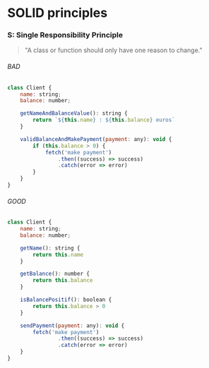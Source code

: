 # SOLID principles

### S: Single Responsibility Principle
>"A class or function should only have one reason to change."

###### BAD

```js
class Client {
    name: string;
    balance: number;

    getNameAndBalanceValue(): string {
        return `${this.name} : ${this.balance} euros`
    }

    validBalanceAndMakePayment(payment: any): void {
        if (this.balance > 0) {
            fetch('make payment')
                .then((success) => success)
                .catch(error => error)
        }
    }
}
```

###### GOOD

```js
class Client {
    name: string;
    balance: number;

    getName(): string {
        return this.name
    }

    getBalance(): number {
        return this.balance
    }

    isBalancePositif(): boolean {
        return this.balance > 0
    }

    sendPayment(payment: any): void {
        fetch('make payment')
                .then((success) => success)
                .catch(error => error)
    }
}
```
